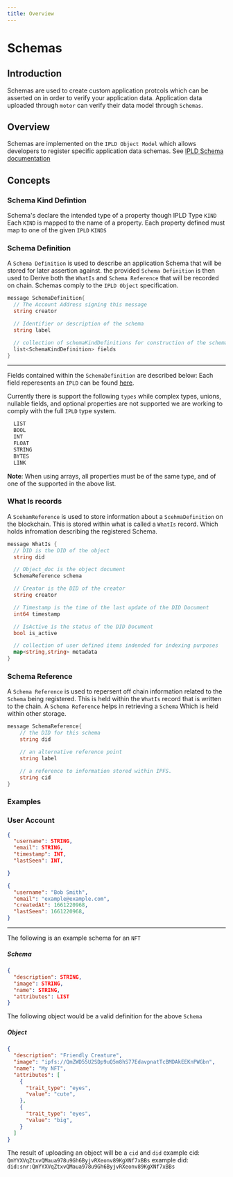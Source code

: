 ```yaml
---
title: Overview
---
```

# Schemas
## Introduction
Schemas are used to create custom application protcols which can be asserted on in order to verify your application data. Application data uploaded through `motor` can verify their data model through `Schemas`.

## Overview
Schemas are implemented on the `IPLD Object Model` which allows developers to register specific application data schemas. See [IPLD Schema documentation](https://ipld.io/docs/schemas)

## Concepts

### Schema Kind Defintion
Schema's declare the intended type of a property though IPLD Type `KIND` Each `KIND` is mapped to the name of a property. Each property defined must map to one of the given `IPLD` `KINDS`
### Schema Definition
A `Schema Definition` is used to describe an application Schema that will be stored for later assertion against. the provided `Schema Definition` is then used to Derive both the `WhatIs` and `Schema Reference` that will be recorded on chain. Schemas comply to the `IPLD Object` specification.
```go
message SchemaDefinition{
  // The Account Address signing this message
  string creator

  // Identifier or description of the schema
  string label

  // collection of schemaKindDefinitions for construction of the schema
  list<SchemaKindDefinition> fields
}
```
---
Fields contained within the `SchemaDefinition` are described below:
Each field reperesents an `IPLD` can be found [here](https://ipld.io/docs/schemas/features/typekinds/).

Currently there is support the following `types` while complex types, unions, nullable fields, and optional properties are not supported we are working to comply with the full `IPLD` type system.
```go
  LIST
  BOOL
  INT
  FLOAT
  STRING
  BYTES
  LINK
```
**Note**: When using arrays, all properties must be of the same type, and of one of the supported in the above list.
### What Is records
A `ScehamReference` is used to store information about a `ScehmaDefinition` on the blockchain. This is stored within what is called a `WhatIs` record. Which holds infromation describing the registered Schema.

```go
message WhatIs {
  // DID is the DID of the object
  string did

  // Object_doc is the object document
  SchemaReference schema

  // Creator is the DID of the creator
  string creator

  // Timestamp is the time of the last update of the DID Document
  int64 timestamp

  // IsActive is the status of the DID Document
  bool is_active

  // collection of user defined items indended for indexing purposes
  map<string,string> metadata
}
```

### Schema Reference
A `Schema Reference` is used to repersent off chain information related to the `Schema` being registered. This is held within the `WhatIs` record that is written to the chain. A `Schema Reference` helps in retrieving a `Schema` Which is held within other storage.

```go
message SchemaReference{
    // the DID for this schema
    string did

    // an alternative reference point
    string label

    // a reference to information stored within IPFS.
    string cid
}
```

### Examples
### User Account

```json
{
  "username": STRING,
  "email": STRING,
  "timestamp": INT,
  "lastSeen": INT,

}
```

```json
{
  "username": "Bob Smith",
  "email": "example@example.com",
  "createdAt": 1661220968,
  "lastSeen": 1661220968,
}
```
----
The following is an example schema for an `NFT`
##### Schema
```json
{
  "description": STRING, 
  "image": STRING, 
  "name": STRING,
  "attributes": LIST
}
```
The following object would be a valid definition for the above `Schema`

##### Object
```json
{
  "description": "Friendly Creature", 
  "image": "ipfs://QmZWD55U2SDp9uQ5m8hS77EdavpnatTcBMDAkEEKnPWGbn", 
  "name": "My NFT",
  "attributes": [
    {
      "trait_type": "eyes",
      "value": "cute",
    },
    {
      "trait_type": "eyes",
      "value": "big",
    }
  ]
}
```


The result of uploading an object will be a `cid` and `did`
example cid: `QmYYXVqZtxvQMaua978u9Gh6ByjvRXeonv89KgXNf7xBBs`
example did: `did:snr:QmYYXVqZtxvQMaua978u9Gh6ByjvRXeonv89KgXNf7xBBs`